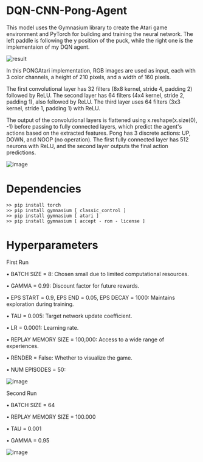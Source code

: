 # DQN-CNN-Pong-Agent

This model uses the Gymnasium library to create the Atari game environment and PyTorch for building and training the neural network. The left paddle is following the y position of the puck, while the right one is the implementaion of my DQN agent.

![result](https://github.com/user-attachments/assets/7ebc4c2f-aa6e-4924-add6-2afab10b9056)

In this PONGAtari implementation, RGB images are used as input, each with 3 color channels, a height of 210 pixels, and a width of 160 pixels.

The first convolutional layer has 32 filters (8x8 kernel, stride 4, padding 2) followed by ReLU. The second layer has 64 filters (4x4 kernel, stride 2, padding 1), also followed by ReLU. The third layer uses 64 filters (3x3 kernel, stride 1, padding 1) with ReLU.

The output of the convolutional layers is flattened using x.reshape(x.size(0), -1) before passing to fully connected layers, which predict the agent's actions based on the extracted features. Pong has 3 discrete actions: UP, DOWN, and NOOP (no operation). The first fully connected layer has 512 neurons with ReLU, and the second layer outputs the final action predictions.



![image](https://github.com/user-attachments/assets/127f83cf-deb9-44c8-a8f0-c096d5a85ccd)




# Dependencies
```
>> pip install torch
>> pip install gymnasium [ classic_control ]
>> pip install gymnasium [ atari ]
>> pip install gymnasium [ accept - rom - license ]
```



# Hyperparameters



First Run

• BATCH SIZE = 8: Chosen small due to limited computational resources.


• GAMMA = 0.99: Discount factor for future rewards.

• EPS START = 0.9, EPS END = 0.05, EPS DECAY = 1000: Maintains exploration during training.

• TAU = 0.005: Target network update coefficient.

• LR = 0.0001: Learning rate.

• REPLAY MEMORY SIZE = 100,000: Access to a wide range of experiences.

• RENDER = False: Whether to visualize the game.

• NUM EPISODES = 50:


![image](https://github.com/user-attachments/assets/1419dff0-4d5c-4029-8fcd-907f79495beb)


Second Run

• BATCH SIZE = 64

• REPLAY MEMORY SIZE = 100.000

• TAU = 0.001

• GAMMA = 0.95




![image](https://github.com/user-attachments/assets/858c4e1c-e81c-4b99-8d56-61a7c2972316)



